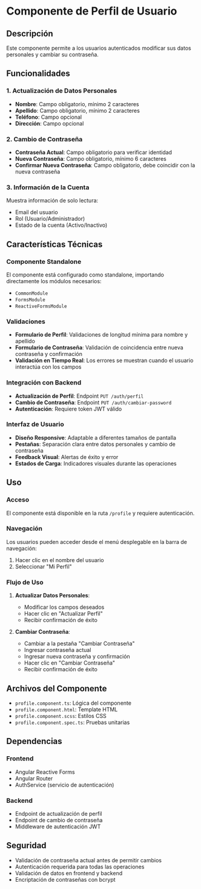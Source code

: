 # Componente de Perfil de Usuario

## Descripción
Este componente permite a los usuarios autenticados modificar sus datos personales y cambiar su contraseña.

## Funcionalidades

### 1. Actualización de Datos Personales
- **Nombre**: Campo obligatorio, mínimo 2 caracteres
- **Apellido**: Campo obligatorio, mínimo 2 caracteres  
- **Teléfono**: Campo opcional
- **Dirección**: Campo opcional

### 2. Cambio de Contraseña
- **Contraseña Actual**: Campo obligatorio para verificar identidad
- **Nueva Contraseña**: Campo obligatorio, mínimo 6 caracteres
- **Confirmar Nueva Contraseña**: Campo obligatorio, debe coincidir con la nueva contraseña

### 3. Información de la Cuenta
Muestra información de solo lectura:
- Email del usuario
- Rol (Usuario/Administrador)
- Estado de la cuenta (Activo/Inactivo)

## Características Técnicas

### Componente Standalone
El componente está configurado como standalone, importando directamente los módulos necesarios:
- `CommonModule`
- `FormsModule`
- `ReactiveFormsModule`

### Validaciones
- **Formulario de Perfil**: Validaciones de longitud mínima para nombre y apellido
- **Formulario de Contraseña**: Validación de coincidencia entre nueva contraseña y confirmación
- **Validación en Tiempo Real**: Los errores se muestran cuando el usuario interactúa con los campos

### Integración con Backend
- **Actualización de Perfil**: Endpoint `PUT /auth/perfil`
- **Cambio de Contraseña**: Endpoint `PUT /auth/cambiar-password`
- **Autenticación**: Requiere token JWT válido

### Interfaz de Usuario
- **Diseño Responsive**: Adaptable a diferentes tamaños de pantalla
- **Pestañas**: Separación clara entre datos personales y cambio de contraseña
- **Feedback Visual**: Alertas de éxito y error
- **Estados de Carga**: Indicadores visuales durante las operaciones

## Uso

### Acceso
El componente está disponible en la ruta `/profile` y requiere autenticación.

### Navegación
Los usuarios pueden acceder desde el menú desplegable en la barra de navegación:
1. Hacer clic en el nombre del usuario
2. Seleccionar "Mi Perfil"

### Flujo de Uso
1. **Actualizar Datos Personales**:
   - Modificar los campos deseados
   - Hacer clic en "Actualizar Perfil"
   - Recibir confirmación de éxito

2. **Cambiar Contraseña**:
   - Cambiar a la pestaña "Cambiar Contraseña"
   - Ingresar contraseña actual
   - Ingresar nueva contraseña y confirmación
   - Hacer clic en "Cambiar Contraseña"
   - Recibir confirmación de éxito

## Archivos del Componente

- `profile.component.ts`: Lógica del componente
- `profile.component.html`: Template HTML
- `profile.component.scss`: Estilos CSS
- `profile.component.spec.ts`: Pruebas unitarias

## Dependencias

### Frontend
- Angular Reactive Forms
- Angular Router
- AuthService (servicio de autenticación)

### Backend
- Endpoint de actualización de perfil
- Endpoint de cambio de contraseña
- Middleware de autenticación JWT

## Seguridad
- Validación de contraseña actual antes de permitir cambios
- Autenticación requerida para todas las operaciones
- Validación de datos en frontend y backend
- Encriptación de contraseñas con bcrypt 